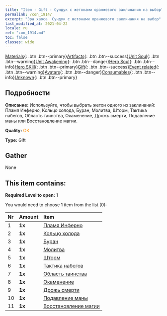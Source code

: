 ```yaml
---
title: "Item - Gift - Сундук с жетонами оранжевого заклинания на выбор"
permalink: /con_1914/
excerpt: "Эра хаоса  Сундук с жетонами оранжевого заклинания на выбор"
last_modified_at: 2021-04-22
locale: ru
ref: "con_1914.md"
toc: false
classes: wide
---
```

 [Materials](/ItemsRU/){: .btn .btn--primary}[Artifacts](/ItemsRU/Artifacts/){: .btn .btn--success}[Unit Soul](/ItemsRU/UnitSoul/){: .btn .btn--warning}[Unit Awakening](/ItemsRU/UnitAwakening/){: .btn .btn--danger}[Hero Soul](/ItemsRU/HeroSoul/){: .btn .btn--info}[Hero SKill](/ItemsRU/HeroSkill/){: .btn .btn--primary}[Gift](/ItemsRU/Gift/){: .btn .btn--success}[Event related](/ItemsRU/Events/){: .btn .btn--warning}[Avatars](/ItemsRU/Avatars/){: .btn .btn--danger}[Consumables](/ItemsRU/Consumables/){: .btn .btn--info}[Unknown](/ItemsRU/Unknown/){: .btn .btn--primary}

## Подробности
 **Описание:** Используйте, чтобы выбрать жетон одного из заклинаний: Пламя Инферно, Кольцо холода, Буран, Молитва, Шторм, Тактика набегов, Область таинства, Окаменение, Дрожь смерти, Подавление маны или Восстановление магии.

 **Quality:** <span style="color: #FF8C00">OK</span>

 **Type:** Gift

## Gather

  None

## This item contains:

 **Required Level to open:** 1

 You would need to choose 1 item from the list (0):

  | Nr | Amount |     Item    |
  |:---|:-------|:------------|
  | 1 |  **1x** | [Пламя Инферно](/ru/Items/her_406/) |  | 
  | 2 |  **1x** | [Кольцо холода](/ru/Items/her_421/) |  | 
  | 3 |  **1x** | [Буран](/ru/Items/her_423/) |  | 
  | 4 |  **1x** | [Молитва](/ru/Items/her_432/) |  | 
  | 5 |  **1x** | [Шторм](/ru/Items/her_445/) |  | 
  | 6 |  **1x** | [Тактика набегов](/ru/Items/her_450/) |  | 
  | 7 |  **1x** | [Область таинства](/ru/Items/her_470/) |  | 
  | 8 |  **1x** | [Окаменение](/ru/Items/her_471/) |  | 
  | 9 |  **1x** | [Дрожь смерти](/ru/Items/her_456/) |  | 
  | 10 |  **1x** | [Подавление маны](/ru/Items/her_480/) |  | 
  | 11 |  **1x** | [Восстановление магии](/ru/Items/her_482/) |  | 

